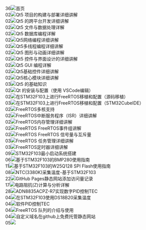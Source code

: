 <!--https://github.com/hehuapei/visitor-badge-->
<!--[个人博客](http://blogs.wurp.top) -->
<!--![visitors](https://visitor-badge.laobi.icu/badge?page_id=blogs34.wurp&left_text=访%20问%20人%20数)-->
36<img src="https://visitor-badge.laobi.icu/badge?page_id=blogs.wurp.top&left_text=访%20问%20人%20数&query_only=true">首页</br>
02<img src="https://visitor-badge.laobi.icu/badge?page_id=blogs34.wurp&left_text=访%20问%20人%20数&query_only=true">Qt5 项目的构建与部署详细讲解</br>
02<img src="https://visitor-badge.laobi.icu/badge?page_id=blogs33.wurp&left_text=访%20问%20人%20数&query_only=true">Qt5 的跨平台开发详细讲解</br>
02<img src="https://visitor-badge.laobi.icu/badge?page_id=blogs32.wurp&left_text=访%20问%20人%20数&query_only=true">Qt5 文件与数据处理详解</br>
02<img src="https://visitor-badge.laobi.icu/badge?page_id=blogs31.wurp&left_text=访%20问%20人%20数&query_only=true">Qt5 数据库编程详解</br>
02<img src="https://visitor-badge.laobi.icu/badge?page_id=blogs30.wurp&left_text=访%20问%20人%20数&query_only=true">Qt5网络编程详细讲解</br>
02<img src="https://visitor-badge.laobi.icu/badge?page_id=blogs29.wurp&left_text=访%20问%20人%20数&query_only=true">Qt5多线程编程详细讲解</br>
02<img src="https://visitor-badge.laobi.icu/badge?page_id=blogs28.wurp&left_text=访%20问%20人%20数&query_only=true">Qt5 图形与动画详细讲解</br>
02<img src="https://visitor-badge.laobi.icu/badge?page_id=blogs27.wurp&left_text=访%20问%20人%20数&query_only=true">Qt5 控件与界面设计的详细讲解</br>
02<img src="https://visitor-badge.laobi.icu/badge?page_id=blogs26.wurp&left_text=访%20问%20人%20数&query_only=true">Qt5 GUI 编程详解</br>
02<img src="https://visitor-badge.laobi.icu/badge?page_id=blogs25.wurp&left_text=访%20问%20人%20数&query_only=true">Qt5基础控件详细讲解</br>
02<img src="https://visitor-badge.laobi.icu/badge?page_id=blogs24.wurp&left_text=访%20问%20人%20数&query_only=true">Qt5核心模块详细讲解</br>
03<img src="https://visitor-badge.laobi.icu/badge?page_id=blogs23.wurp&left_text=访%20问%20人%20数&query_only=true">Qt5 的基础知识</br>
02<img src="https://visitor-badge.laobi.icu/badge?page_id=blogs22.wurp&left_text=访%20问%20人%20数&query_only=true">Qt 的安装与配置（使用 VSCode编辑）</br>
02<img src="https://visitor-badge.laobi.icu/badge?page_id=blogs21.wurp&left_text=访%20问%20人%20数&query_only=true">在STM32F103上进行FreeRTOS移植和配置（源码移植）</br>
03<img src="https://visitor-badge.laobi.icu/badge?page_id=blogs20.wurp&left_text=访%20问%20人%20数&query_only=true">在STM32F103上进行FreeRTOS移植和配置（STM32CubeIDE）</br>
02<img src="https://visitor-badge.laobi.icu/badge?page_id=blogs19.wurp&left_text=访%20问%20人%20数&query_only=true">FreeRTOS多核支持</br>
02<img src="https://visitor-badge.laobi.icu/badge?page_id=blogs18.wurp&left_text=访%20问%20人%20数&query_only=true">FreeRTOS中断服务程序（ISR）详细讲解</br>
02<img src="https://visitor-badge.laobi.icu/badge?page_id=blogs17.wurp&left_text=访%20问%20人%20数&query_only=true">FreeRTOS内存管理详细讲解</br>
02<img src="https://visitor-badge.laobi.icu/badge?page_id=blogs16.wurp&left_text=访%20问%20人%20数&query_only=true">FreeRTOS FreeRTOS事件组讲解</br>
02<img src="https://visitor-badge.laobi.icu/badge?page_id=blogs15.wurp&left_text=访%20问%20人%20数&query_only=true">FreeRTOS FreeRTOS 信号量与互斥量</br>
03<img src="https://visitor-badge.laobi.icu/badge?page_id=blogs14.wurp&left_text=访%20问%20人%20数&query_only=true">FreeRTOS 任务管理详细讲解</br>
03<img src="https://visitor-badge.laobi.icu/badge?page_id=blogs13.wurp&left_text=访%20问%20人%20数&query_only=true">FreeRTOS定时器详细讲解</br>
09<img src="https://visitor-badge.laobi.icu/badge?page_id=blogs12.wurp&left_text=访%20问%20人%20数&query_only=true">STM32F103最小启动系统搭建</br>
06<img src="https://visitor-badge.laobi.icu/badge?page_id=blogs11.wurp&left_text=访%20问%20人%20数&query_only=true">基于STM32F103的BMP280使用指南</br>
11<img src="https://visitor-badge.laobi.icu/badge?page_id=blogs10.wurp&left_text=访%20问%20人%20数&query_only=true">基于STM32F103的W25Q128 SPI Flash使用指南</br>
08<img src="https://visitor-badge.laobi.icu/badge?page_id=blogs9.wurp&left_text=访%20问%20人%20数&query_only=true">NTC(3380K)采集温度-基于STM32F103</br>
22<img src="https://visitor-badge.laobi.icu/badge?page_id=blogs8.wurp&left_text=访%20问%20人%20数&query_only=true">GitHub Pages静态网站添加访问量记录</br>
17<img src="https://visitor-badge.laobi.icu/badge?page_id=blogs7.wurp&left_text=访%20问%20人%20数&query_only=true">电路阻抗(Z)计算与分析详解</br>
28<img src="https://visitor-badge.laobi.icu/badge?page_id=blogs6.wurp&left_text=访%20问%20人%20数&query_only=true">ADN8835ACPZ-R7实现数字PID控制TEC</br>
04<img src="https://visitor-badge.laobi.icu/badge?page_id=blogs5.wurp&left_text=访%20问%20人%20数&query_only=true">在STM32F103使用DS18B20采集温度</br>
04<img src="https://visitor-badge.laobi.icu/badge?page_id=blogs4.wurp&left_text=访%20问%20人%20数&query_only=true">软件PID控制TEC</br>
04<img src="https://visitor-badge.laobi.icu/badge?page_id=blogs3.wurp&left_text=访%20问%20人%20数&query_only=true">FreeRTOS 队列的介绍与使用</br>
04<img src="https://visitor-badge.laobi.icu/badge?page_id=blogs2.wurp&left_text=访%20问%20人%20数&query_only=true">自定义域名在github上免费托管静态网站</br>
05<img src="https://visitor-badge.laobi.icu/badge?page_id=blogs1.wurp&left_text=访%20问%20人%20数&query_only=true"></br>
